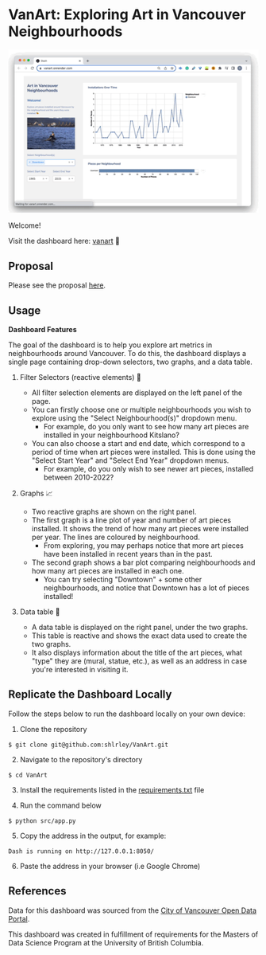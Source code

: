 # VanArt: Exploring Art in Vancouver Neighbourhoods

![vanart](vanart.gif)

Welcome! 

Visit the dashboard here: [vanart](https://vanart.onrender.com/) 🎨 

## Proposal 

Please see the proposal [here](https://github.com/UBC-MDS/VanArt/blob/main/reports/proposal.md).

## Usage 

**Dashboard Features** 

The goal of the dashboard is to help you explore art metrics in neighbourhoods around Vancouver. To do this, the dashboard displays a single page containing drop-down selectors, two graphs, and a data table. 
  
1. Filter Selectors (reactive elements) 🔽
    - All filter selection elements are displayed on the left panel of the page. 
    - You can firstly choose one or multiple neighbourhoods you wish to explore using the "Select Neighbourhood(s)" dropdown menu. 
      - For example, do you only want to see how many art pieces are installed in your neighbourhood Kitslano? 
    - You can also choose a start and end date, which correspond to a period of time when art pieces were installed. This is done using the "Select Start Year" and "Select End Year" dropdown menus. 
      - For example, do you only wish to see newer art pieces, installed between 2010-2022? 

2. Graphs 📈
    - Two reactive graphs are shown on the right panel. 
    - The first graph is a line plot of year and number of art pieces installed. It shows the trend of how many art pieces were installed per year. The lines are coloured by neighbourhood. 
      - From exploring, you may perhaps notice that more art pieces have been installed in recent years than in the past. 
    - The second graph shows a bar plot comparing neighbourhoods and how many art pieces are installed in each one. 
      - You can try selecting "Downtown" + some other neighbourhoods, and notice that Downtown has a lot of pieces installed! 

3. Data table 🧮
    - A data table is displayed on the right panel, under the two graphs. 
    - This table is reactive and shows the exact data used to create the two graphs. 
    - It also displays information about the title of the art pieces, what "type" they are (mural, statue, etc.), as well as an address in case you're interested in visiting it. 


## Replicate the Dashboard Locally 

Follow the steps below to run the dashboard locally on your own device: 

1. Clone the repository 

```
$ git clone git@github.com:shlrley/VanArt.git
```

2. Navigate to the repository's directory 

```
$ cd VanArt
```

3. Install the requirements listed in the [requirements.txt](https://github.com/shlrley/VanArt/blob/main/src/requirements.txt) file 

4. Run the command below 

```
$ python src/app.py
```

5. Copy the address in the output, for example: 

```
Dash is running on http://127.0.0.1:8050/
```

6. Paste the address in your browser (i.e Google Chrome)


## References 

Data for this dashboard was sourced from the [City of Vancouver Open Data Portal](https://opendata.vancouver.ca/explore/dataset/public-art/export/).
  
This dashboard was created in fulfillment of requirements for the Masters of Data Science Program at the University of British Columbia. 
